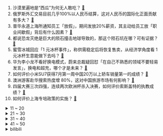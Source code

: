 1. 沙漠里遍地是“西瓜”为何无人敢吃？ [:link:](https://www.zhihu.com/question/479750818)
2. 俄罗斯外汇交易目前几乎100%以人民币结算，这对人民币的国际化正面贡献有多大？ [:link:](https://www.zhihu.com/question/661211176)
3. 普华永道上海所通知员工「放假」，期间发放20%薪资，其主动给员工放「职业间歇假」背后有什么因素？ [:link:](https://www.zhihu.com/question/661251181)
4. 都说恐龙灭绝是巨大的陨石撞击地球导致的，那这个陨石坑在哪？可有证据？ [:link:](https://www.zhihu.com/question/661180076)
5. 蜜雪冰城回应「1 元冰杯事件」，称供需稳定后将恢复售卖，从经济学角度看 1 元冰杯生意能做下去吗？ [:link:](https://www.zhihu.com/question/661321754)
6. 华为李小龙不看好换电模式，蔚来总裁疑回怼「在自己不熟悉的领域不要轻易发言」，换电和超充，哪个才是未来？ [:link:](https://www.zhihu.com/question/661218558)
7. 如何评价小米SU7获得7月第一周中国20万以上轿车销量第一的成绩？ [:link:](https://www.zhihu.com/question/661358808)
8. 澳洲游客赴华搜索热度增 80%，这对中国旅游市场有何影响？ [:link:](https://www.zhihu.com/question/659244675)
9. 四届大赛三次四强，连续两次欧洲杯杀入决赛，如何评价索斯盖特的执教成绩？ [:link:](https://www.zhihu.com/question/661298906)
10. 如何评价上海专培政策的实施？ [:link:](https://www.zhihu.com/question/660836592)
<details>
<summary>11 ~ 20</summary>

11. 老婆高速上和我吵架，还动手打我，我还手了，结果老婆要离婚，怎么处理？ [:link:](https://www.zhihu.com/question/660927614)
12. 俄对乌大规模空袭致41死，「最大的儿童医院被摧毁」，乌方誓言报复，当前情况如何？后续将如何发展？ [:link:](https://www.zhihu.com/question/661127553)
13. 如果给你一千万，让你辞掉现在的工作，你愿意吗？ [:link:](https://www.zhihu.com/question/658415685)
14. 为什么年轻人突然开始追求「县城感」？反映了大众怎样的心理？ [:link:](https://www.zhihu.com/question/661273765)
15. 人情世故是怎样慢慢学会的? [:link:](https://www.zhihu.com/question/433658322)
16. 李嘉诚在东莞一项目大降价，备案价约2.4万-2.7万元/平方米，现最低约1.3万元/平方米，如何解读？ [:link:](https://www.zhihu.com/question/661305766)
17. 武汉回应萝卜快跑抢网约车司机饭碗「行业较稳定，已投入 400 多辆无人车」，对行业影响到底有多大？ [:link:](https://www.zhihu.com/question/661252701)
18. 如何看待ELK直播回应「为什么不虐泉」？ [:link:](https://www.zhihu.com/question/661347628)
19. 不联系，多久才能忘掉一个深爱过的人？ [:link:](https://www.zhihu.com/question/661120997)
20. 小米汽车（SU7）7 月第 1 周交付3700辆，还有哪些值得关注的信息？ [:link:](https://www.zhihu.com/question/661194467)
</details>
<details>
<summary>21 ~ 30</summary>

21. 如果我们的朋友圈有李白、杜甫这样的诗词大V，我们发什么才能成为得到“点赞”最多的人？ [:link:](https://www.zhihu.com/question/661126178)
22. 文笔挑战：“皓月从来多古意”开头，下一句怎么接？ [:link:](https://www.zhihu.com/question/661306303)
23. 如何评价演员李梦？ [:link:](https://www.zhihu.com/question/265790280)
24. 小米 SU7 周销量位列 18W+ 轿车第一，如何看待这样的成绩？ [:link:](https://www.zhihu.com/question/661358689)
25. 原著里对郭靖外貌的描写是怎样的？各版电视剧与原著相符吗？ [:link:](https://www.zhihu.com/question/661026044)
26. 一般的rpg游戏中，防御力这个属性的意义何在呢？ [:link:](https://www.zhihu.com/question/661146480)
27. 深圳湾惊现动物界的「活化石」鲎，它有哪些特性？为啥血液是蓝色的？ [:link:](https://www.zhihu.com/question/661329760)
28. 四大名著写成一部会怎么写？ [:link:](https://www.zhihu.com/question/661265403)
29. 无锡蛋糕店老板被造谣「猥亵女童」，起诉名誉侵权案二审将开庭，当事人称「至今没等来道歉」，最新进展如何？ [:link:](https://www.zhihu.com/question/661306195)
30. 职场新人如何在职场中有效积累人脉资源？ [:link:](https://www.zhihu.com/question/660814346)
</details>
<details>
<summary>31 ~ 40</summary>

31. 重庆垫江强降雨已致 6 人死亡，目前当地情况如何？居民如何保护好自己？ [:link:](https://www.zhihu.com/question/661304073)
32. 如何评价《咒术回战》第 263 话？ [:link:](https://www.zhihu.com/question/661349010)
33. 如何看待星际荣耀双曲线一号遥8发射失利？可能的原因是什么？ [:link:](https://www.zhihu.com/question/661307194)
34. 你认为 TGA 2024 年度游戏是什么? [:link:](https://www.zhihu.com/question/648286824)
35. 伊朗外交部发言人表示「伊朗将利用当前外交成果来解除对伊制裁」，如何解读？ [:link:](https://www.zhihu.com/question/661121903)
36. 有哪些描写“茶”的古诗词？ [:link:](https://www.zhihu.com/question/618937833)
37. 如何评价马伊琍、佟大为主演的电视剧《错位》？ [:link:](https://www.zhihu.com/question/661305406)
38. 暑假阅读，这届小朋友更喜欢读纸质书还是电子书？ [:link:](https://www.zhihu.com/question/660702689)
39. 为什么《绝区零》星见雅的塑造和人气领先于其他角色？ [:link:](https://www.zhihu.com/question/660932893)
40. 如何看待ACM MM2024审稿结果？ [:link:](https://www.zhihu.com/question/648660395)
</details>
<details>
<summary>41 ~ 50</summary>

41. 如何看待2024年7月11日A股大涨? [:link:](https://www.zhihu.com/question/661333049)
42. 为什么古代诗人很多，现代诗人很少？ [:link:](https://www.zhihu.com/question/619576845)
43. 历史上的陈宫究竟是个什么样的人？ [:link:](https://www.zhihu.com/question/660999739)
44. 为什么英国高层不把北美、大洋洲殖民地当本土治理？ [:link:](https://www.zhihu.com/question/661143942)
45. 王安石变法里的青苗法弊端有什么破解办法？ [:link:](https://www.zhihu.com/question/661033505)
46. 如何评价《一人之下》漫画第678（721）话？ [:link:](https://www.zhihu.com/question/661354933)
47. 职场新人如何提高自己的工作汇报能力？ [:link:](https://www.zhihu.com/question/661279837)
48. 我是个不太擅长收纳的人，怎么能让家里更加整洁？ [:link:](https://www.zhihu.com/question/342486848)
49. 如何评价索尼于 2024 年 7 月 10 日发布的数码微单 ZV-E10 II？ [:link:](https://www.zhihu.com/question/661275056)
50. 「站队现象」在职场中普遍性吗？作为职场新人，应该「站队」吗？ [:link:](https://www.zhihu.com/question/660814217)
</details><details>
<summary>bilibili</summary>

</details>